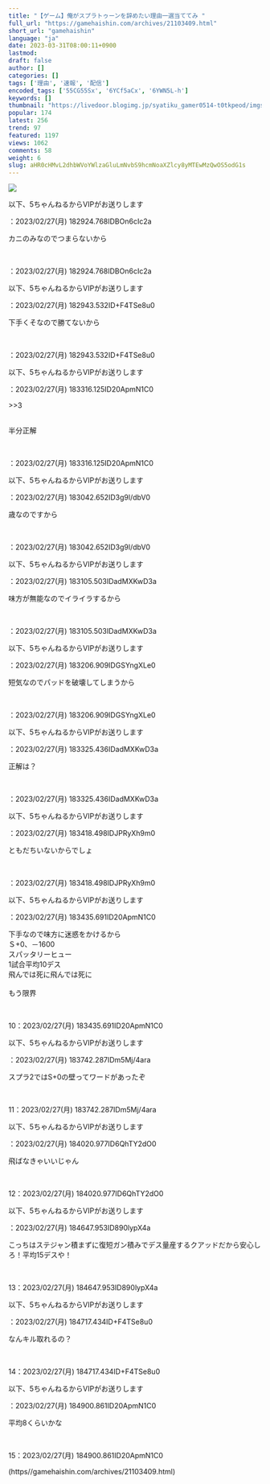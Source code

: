 ```yaml
---
title: "【ゲーム】俺がスプラトゥーンを辞めたい理由一選当ててみ "
full_url: "https://gamehaishin.com/archives/21103409.html"
short_url: "gamehaishin"
language: "ja"
date: 2023-03-31T08:00:11+0900
lastmod: 
draft: false
author: []
categories: []
tags: ['理由', '速報', '配信']
encoded_tags: ['55CG55Sx', '6YCf5aCx', '6YWN5L-h']
keywords: []
thumbnail: "https://livedoor.blogimg.jp/syatiku_gamer0514-t0tkpeod/imgs/3/b/3b66227c.jpg"
popular: 174
latest: 256
trend: 97
featured: 1197
views: 1062
comments: 58
weight: 6
slug: aHR0cHMvL2dhbWVoYWlzaGluLmNvbS9hcmNoaXZlcy8yMTEwMzQwOS5odG1s
---
```


![](https://livedoor.blogimg.jp/syatiku_gamer0514-t0tkpeod/imgs/3/b/3b66227c.jpg)

<div><p id='resuname2'>以下、5ちゃんねるからVIPがお送りします </p>：2023/02/27(月) 182924.768IDBOn6cIc2a<p id='surebody2' class='surebody_BOn6cIc2a' name='surebodymain'> カニのみなのでつまらないから </p><br><p>：2023/02/27(月) 182924.768IDBOn6cIc2a</p><p id='resuname3'>以下、5ちゃんねるからVIPがお送りします </p>：2023/02/27(月) 182943.532ID+F4TSe8u0<p id='surebody3' class='surebody_F4TSe8u0' name='surebodymain'> 下手くそなので勝てないから </p><br><p>：2023/02/27(月) 182943.532ID+F4TSe8u0</p><p id='resuname7'>以下、5ちゃんねるからVIPがお送りします </p>：2023/02/27(月) 183316.125ID20ApmN1C0<p id='surebody7' class='surebody_20ApmN1C0' name='surebodymain'> <p>>>3</p> <br> 半分正解 </p><br><p>：2023/02/27(月) 183316.125ID20ApmN1C0</p><p id='resuname4'>以下、5ちゃんねるからVIPがお送りします </p>：2023/02/27(月) 183042.652ID3g9l/dbV0<p id='surebody4' class='surebody_3g9ldbV0' name='surebodymain'> 歳なのですから </p><br><p>：2023/02/27(月) 183042.652ID3g9l/dbV0</p><p id='resuname5'>以下、5ちゃんねるからVIPがお送りします </p>：2023/02/27(月) 183105.503IDadMXKwD3a<p id='surebody5' class='surebody_adMXKwD3a' name='surebodymain'> 味方が無能なのでイライラするから </p><br><p>：2023/02/27(月) 183105.503IDadMXKwD3a</p><p id='resuname6'>以下、5ちゃんねるからVIPがお送りします </p>：2023/02/27(月) 183206.909IDGSYngXLe0<p id='surebody6' class='surebody_GSYngXLe0' name='surebodymain'> 短気なのでパッドを破壊してしまうから </p><br><p>：2023/02/27(月) 183206.909IDGSYngXLe0</p><p id='resuname8'>以下、5ちゃんねるからVIPがお送りします </p>：2023/02/27(月) 183325.436IDadMXKwD3a<p id='surebody8' class='surebody_adMXKwD3a' name='surebodymain'> 正解は？ </p><br><p>：2023/02/27(月) 183325.436IDadMXKwD3a</p><p id='resuname9'>以下、5ちゃんねるからVIPがお送りします </p>：2023/02/27(月) 183418.498IDJPRyXh9m0<p id='surebody9' class='surebody_JPRyXh9m0' name='surebodymain'> ともだちいないからでしょ </p><br><p>：2023/02/27(月) 183418.498IDJPRyXh9m0</p><p id='resuname10'>以下、5ちゃんねるからVIPがお送りします </p>：2023/02/27(月) 183435.691ID20ApmN1C0<p id='surebody10' class='surebody_20ApmN1C0' name='surebodymain'> 下手なので味方に迷惑をかけるから <br> Ｓ+0、－1600 <br> スパッタリーヒュー <br> 1試合平均10デス <br> 飛んでは死に飛んでは死に <br> <br> もう限界 </p><br><p>10：2023/02/27(月) 183435.691ID20ApmN1C0</p><p id='resuname11'>以下、5ちゃんねるからVIPがお送りします </p>：2023/02/27(月) 183742.287IDm5Mj/4ara<p id='surebody11' class='surebody_m5Mj4ara' name='surebodymain'> スプラ2ではS+0の壁ってワードがあったぞ </p><br><p>11：2023/02/27(月) 183742.287IDm5Mj/4ara</p><p id='resuname12'>以下、5ちゃんねるからVIPがお送りします </p>：2023/02/27(月) 184020.977ID6QhTY2dO0<p id='surebody12' class='surebody_6QhTY2dO0' name='surebodymain'> 飛ばなきゃいいじゃん </p><br><p>12：2023/02/27(月) 184020.977ID6QhTY2dO0</p><p id='resuname13'>以下、5ちゃんねるからVIPがお送りします </p>：2023/02/27(月) 184647.953ID890lypX4a<p id='surebody13' class='surebody_890lypX4a' name='surebodymain'> こっちはステジャン積まずに復短ガン積みでデス量産するクアッドだから安心しろ！平均15デスや！ </p><br><p>13：2023/02/27(月) 184647.953ID890lypX4a</p><p id='resuname14'>以下、5ちゃんねるからVIPがお送りします </p>：2023/02/27(月) 184717.434ID+F4TSe8u0<p id='surebody14' class='surebody_F4TSe8u0' name='surebodymain'> なんキル取れるの？ </p><br><p>14：2023/02/27(月) 184717.434ID+F4TSe8u0</p><p id='resuname15'>以下、5ちゃんねるからVIPがお送りします </p>：2023/02/27(月) 184900.861ID20ApmN1C0<p id='surebody15' class='surebody_20ApmN1C0' name='surebodymain'> 平均8くらいかな </p><br><p>15：2023/02/27(月) 184900.861ID20ApmN1C0</p></div>

(https//gamehaishin.com/archives/21103409.html)
